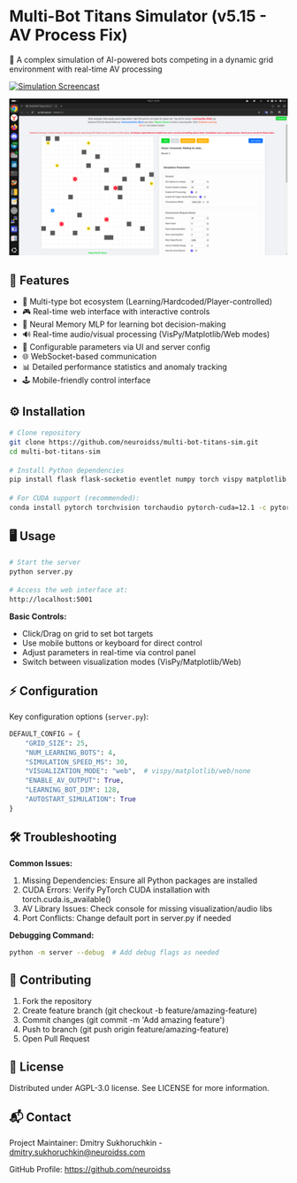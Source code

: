 # Multi-Bot Titans Simulator (v5.15 - AV Process Fix)

🌌 A complex simulation of AI-powered bots competing in a dynamic grid environment with real-time AV processing

[![Simulation Screencast](https://img.youtube.com/vi/Lgj_rm51TZ8/0.jpg)](https://www.youtube.com/watch?v=Lgj_rm51TZ8)

![Simulation Screenshot](https://github.com/neuroidss/multi-bot-titans-sim/blob/main/Screenshot%20from%202025-05-05%2002-56-48.png?raw=true) <!-- Replace with actual screenshot path -->

## 🚀 Features

- 🤖 Multi-type bot ecosystem (Learning/Hardcoded/Player-controlled)
- 🎮 Real-time web interface with interactive controls
- 🧠 Neural Memory MLP for learning bot decision-making
- 🔊 Real-time audio/visual processing (VisPy/Matplotlib/Web modes)
- 🔧 Configurable parameters via UI and server config
- 🌐 WebSocket-based communication
- 📊 Detailed performance statistics and anomaly tracking
- 🕹️ Mobile-friendly control interface

## ⚙️ Installation

```bash
# Clone repository
git clone https://github.com/neuroidss/multi-bot-titans-sim.git
cd multi-bot-titans-sim

# Install Python dependencies
pip install flask flask-socketio eventlet numpy torch vispy matplotlib sounddevice python-socketio

# For CUDA support (recommended):
conda install pytorch torchvision torchaudio pytorch-cuda=12.1 -c pytorch -c nvidia
```

## 🖥️ Usage

```bash
# Start the server
python server.py

# Access the web interface at:
http://localhost:5001
```

**Basic Controls:**
- Click/Drag on grid to set bot targets
- Use mobile buttons or keyboard for direct control
- Adjust parameters in real-time via control panel
- Switch between visualization modes (VisPy/Matplotlib/Web)

## ⚡ Configuration

Key configuration options (`server.py`):
```python
DEFAULT_CONFIG = {
    "GRID_SIZE": 25,
    "NUM_LEARNING_BOTS": 4,
    "SIMULATION_SPEED_MS": 30,
    "VISUALIZATION_MODE": "web",  # vispy/matplotlib/web/none
    "ENABLE_AV_OUTPUT": True,
    "LEARNING_BOT_DIM": 128,
    "AUTOSTART_SIMULATION": True
}
```

## 🛠️ Troubleshooting

**Common Issues:**
1. Missing Dependencies: Ensure all Python packages are installed
2. CUDA Errors: Verify PyTorch CUDA installation with torch.cuda.is_available()
3. AV Library Issues: Check console for missing visualization/audio libs
4. Port Conflicts: Change default port in server.py if needed

**Debugging Command:**
```bash
python -m server --debug  # Add debug flags as needed
```

## 🤝 Contributing

1. Fork the repository
2. Create feature branch (git checkout -b feature/amazing-feature)
3. Commit changes (git commit -m 'Add amazing feature')
4. Push to branch (git push origin feature/amazing-feature)
5. Open Pull Request

## 📜 License

Distributed under AGPL-3.0 license. See LICENSE for more information.

## 📬 Contact

Project Maintainer: Dmitry Sukhoruchkin - dmitry.sukhoruchkin@neuroidss.com

GitHub Profile: https://github.com/neuroidss
